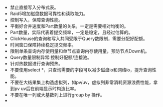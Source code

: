 - 禁止直接写入分布式表。
- Raid5增加磁盘数据可靠性和读取能力。
- 控制写入，保障查询性能。
- 平衡好合并速度和Part数量的关系，一定是需要相对均衡的。
- Part数量，实际代表着提交频率，一定是稳定，且经过估算的。
- ClickHouse的查询和写入共同受限于Query数限制，需要分配好配额。
- 时间窗口保障持续稳定提交频率。
- 限制单条查询内存使用量和单节点查询内存使用量，预防节点Down机。
- Query数量限制异常:控制好配额/连接池。
- 针对热数据进行查询预热。
- 不要使用select *，只查询需要的字段可以减少磁盘io和网络io，提升查询性能。
- 不要在大结果集上构造虚拟列，如pv/uv，虚拟列非常消耗资源浪费性能，拿到pv uv后在前端显示时构造比率。
- 不要在唯一列或大基数列上进行group by 操作。
- 

